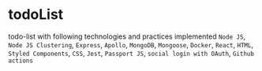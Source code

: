 # todoList
todo-list with following technologies and practices implemented
`Node JS`, `Node JS Clustering`, `Express`, `Apollo`, `MongoDB`, `Mongoose`, `Docker`, `React`, `HTML`, `Styled Components`, `CSS`, `Jest`, `Passport JS`, `social login with OAuth`, `Github actions`
